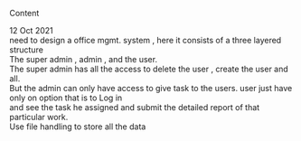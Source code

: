 Content

12 Oct 2021             
need to design a office mgmt. system , here  it consists of a three layered structure                                                  
The super admin , admin , and the user.              
The super admin has all the access to delete the user , create the user and all.        
But the admin can only have access to give task to the users. user just have only on option that is to Log in                       
and see the task he assigned and submit the detailed report of that particular work.          
Use file handling to store all the data               
